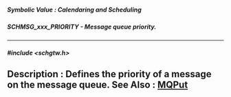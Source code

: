 ##### Symbolic Value : Calendaring and Scheduling
##### SCHMSG_xxx_PRIORITY - Message queue priority.
---
##### #include <schgtw.h>
**Description :**
Defines the priority of a message on the message queue.
**See Also :**
[MQPut](D:/md_files/MQPut.md)
---
